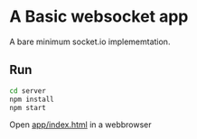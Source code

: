 # A Basic websocket app

A bare minimum socket.io implememtation.

## Run

``` bash
cd server
npm install
npm start
```

Open [app/index.html](https://www.github.com/achukka/websocket-basic/app/index.html) in a webbrowser
